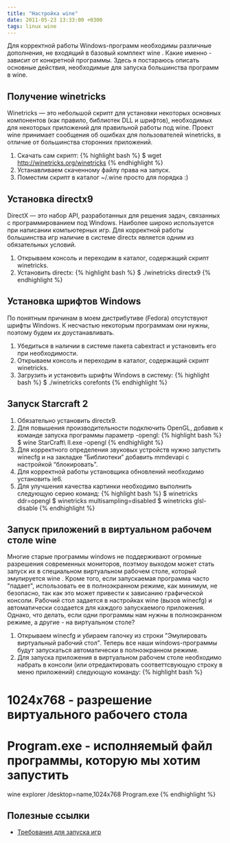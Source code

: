 ```yaml
---
title: "Настройка wine"
date: 2011-05-23 13:33:00 +0300
tags: linux wine
---
```

Для корректной работы Windows-программ необходимы различные дополнения, не входящий в базовый комплект wine . Какие именно - зависит от конкретной программы. Здесь я постараюсь описать основные действия, необходимые для запуска большинства программ в wine.
<!--more-->

## Получение winetricks
Winetricks — это небольшой скрипт для установки некоторых основных компонентов (как правило, библиотек DLL и шрифтов), необходимых для некоторых приложений для правильной работы под wine. Проект wine принимает сообщения об ошибках для пользователей winetricks, в отличие от большинства сторонних приложений.

1. Скачать сам скрипт:
{% highlight bash %}
$ wget http://winetricks.org/winetricks
{% endhighlight %}
3. Устанавливаем скаченному файлу права на запуск.
4. Поместим скрипт в каталог ~/.wine просто для порядка :)


## Установка directx9
DirectX — это набор API, разработанных для решения задач, связанных с программированием под Windows. Наиболее широко используется при написании компьютерных игр. Для корректной работы большинства игр наличие в системе directx является одним из обязательных условий.

1. Открываем консоль и переходим в каталог, содержащий скрипт winetricks.
2. Установить directx:
{% highlight bash %}
$ ./winetricks directx9
{% endhighlight %}


## Установка шрифтов Windows
По понятным причинам в моем дистрибутиве (Fedora) отсутствуют шрифты Windows. К несчастью некоторым программам они нужны, поэтому будем их доустанавливать.

1. Убедиться в наличии в системе пакета cabextract и установить его при необходимости.
2. Открываем консоль и переходим в каталог, содержащий скрипт winetricks.
3. Загрузить и установить шрифты Windows в систему:
{% highlight bash %}
$ ./winetricks corefonts
{% endhighlight %}


## Запуск Starcraft 2
1. Обязательно установить directx9.
2. Для повышения производительности подключить OpenGL, добавив к команде запуска программы параметр -opengl:
{% highlight bash %}
$ wine StarCraft\ II.exe -opengl
{% endhighlight %}
3. Для корректного определения звуковых устройств нужно запустить winecfg и на закладке “Библиотеки” добавить mmdevapi с настройкой “блокировать”.
4. Для корректной работы установщика обновлений необходимо установить ie6.
5. Для улучшения качества картинки необходимо выполнить следующую серию команд:
{% highlight bash %}
$ winetricks ddr=opengl
$ winetricks multisampling=disabled
$ winetricks glsl-disable
{% endhighlight %}


## Запуск приложений в виртуальном рабочем столе wine
Многие старые программы windows не поддерживают огромные разрешения современных мониторов, поэтмоу выходом может стать запуск их в специальном виртуальном рабочем столе, который эмулируется wine . Кроме того, если запускаемая программа часто "падает", использовать ее в полноэкранном режиме, как минимум, не безопасно, так как это может привести к зависанию графической консоли. Рабочий стол задается в настройках wine (вызов winecfg) и автоматически создается для каждого запускаемого приложения. Однако, что делать, если одни программы нам нужны в полноэкранном режиме, а другие - на виртуальном столе?

1. Открываем winecfg и убираем галочку из строки "Эмулировать виртуальный рабочий стол". Теперь все наши windows-программы будут запускаться автоматически в полноэкранном режиме.
2. Для запуска приложения в виртуальном рабочем столе необходимо набрать в консоли (или отредактировать соответтсвующую строку в меню приложений) следующую команду:
{% highlight bash %}
# 1024х768 - разрешение виртуального рабочего стола
# Program.exe - исполняемый файл программы, которую мы хотим запустить
wine explorer /desktop=name,1024x768 Program.exe
{% endhighlight %}


## Полезные ссылки
* [Требования для запуска игр](http://appdb.winehq.org/)
